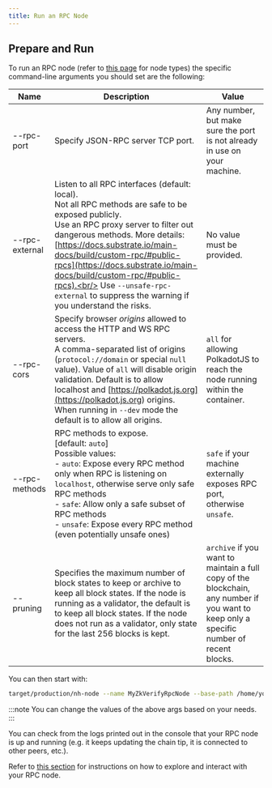 ```yaml
---
title: Run an RPC Node
---
```


## Prepare and Run

To run an RPC node (refer to [this page](../01-getting_started.md#node-types.md) for node types) the specific command-line arguments you should set are the following:

| Name            | Description                                                                                                                                                                                                 | Value                                                                     |
| -------------   | ----------------------------------------------------------------------------------------------------------------------------------------------------------------------------------------------------------- | ------------------------------------------------------------------------- |
| --rpc-port      | Specify JSON-RPC server TCP port.                                                                                                                                                                           | Any number, but make sure the port is not already in use on your machine. |
| --rpc-external  | Listen to all RPC interfaces (default: local).<br/> Not all RPC methods are safe to be exposed publicly.<br/> Use an RPC proxy server to filter out dangerous methods. More details: [https://docs.substrate.io/main-docs/build/custom-rpc/#public-rpcs](https://docs.substrate.io/main-docs/build/custom-rpc/#public-rpcs).<br/> Use `--unsafe-rpc-external` to suppress the warning if you understand the risks. | No value must be provided. |
| --rpc-cors      | Specify browser *origins* allowed to access the HTTP and WS RPC servers.<br/> A comma-separated list of origins (`protocol://domain` or special `null` value). Value of `all` will disable origin validation. Default is to allow localhost and [https://polkadot.js.org](<https://polkadot.js.org>) origins. When running in `--dev` mode the default is to allow all origins. | `all` for allowing PolkadotJS to reach the node running within the container. |
| --rpc-methods   | RPC methods to expose. <br/> [default: `auto`]<br/> Possible values:<br/> - `auto`: Expose every RPC method only when RPC is listening on `localhost`, otherwise serve only safe RPC methods<br/> - `safe`: Allow only a safe subset of RPC methods<br/> - `unsafe`: Expose every RPC method (even potentially unsafe ones) | `safe` if your machine externally exposes RPC port, otherwise `unsafe`. |
| --pruning       | Specifies the maximum number of block states to keep or archive to keep all block states. If the node is running as a validator, the default is to keep all block states. If the node does not run as a validator, only state for the last 256 blocks is kept. | `archive` if you want to maintain a full copy of the blockchain, any number if you want to keep only a specific number of recent blocks. |

You can then start with:

```bash
target/production/nh-node --name MyZkVerifyRpcNode --base-path /home/your_user/rpc_node_data --chain test --port 30555 --rpc-port 9944 --rpc-external --rpc-cors all --rpc-methods safe --pruning archive
```

:::note
You can change the values of the above args based on your needs.
:::

You can check from the logs printed out in the console that your RPC node is up and running (e.g. it keeps updating the chain tip, it is connected to other peers, etc.).

Refer to [this section](../run_using_docker/run_rpc_node#explore-and-interact-with-the-node) for instructions on how to explore and interact with your RPC node.
